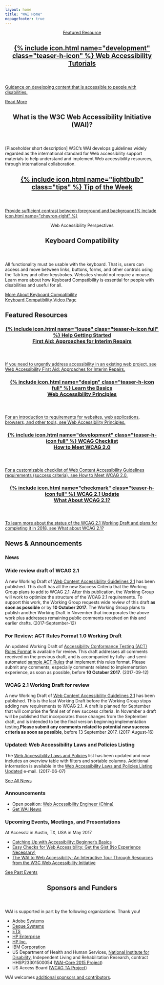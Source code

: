 ```yaml
---
layout: home
title: "WAI Home"
nopagefooter: true
---
```


<section class="teaser featured grid-three-five" style="background-image: url({{ site.github.url }}/assets/images/teaser-image@1x.jpg); background-image: -webkit-image-set(url({{ site.github.url }}/assets/images/teaser-image@1x.jpg) 1x, url({{ site.github.url }}/assets/images/teaser-image@2x.jpg) 2x)">
    <a class="teaser-c stealthy-link col1" href="{{ site.github.url }}/test-evaluate/easychecks/">
        <header class="teaser-h featured">
            <p class="subtitle">Featured Resource</p>
            <h2 class="title">
              {% include icon.html name="development" class="teaser-h-icon" %}
              Web Accessibility Tutorials
            </h2>
        </header>
        <p>
            Guidance on developing content that is accessible to people with disabilities.
        </p>
        <div>
            <span class="button">Read More</span>
        </div>
    </a>
</section>

<section class="teaser grid-five-three">
    <div class="col1 teaser-about grid-line-right">
        <header class="teaser-h">
            <h2>What is the W3C Web Accessibility Initiative (WAI)?</h2>
        </header>
        <p>[Placeholder short description] W3C’s WAI develops guidelines widely regarded as the international standard for Web accessibility support materials to help understand and implement Web accessibility resources, through international collaboration.</p>
    </div>
    <a href="{{site.github.url}}/tips/designing/#provide-sufficient-contrast-between-foreground-and-background" class="col2 stealthy-link teaser-tip">
        <header class="teaser-h">
            <h2>
              {% include icon.html name="lightbulb" class="tips" %}
              <span>Tip of the Week</span>
            </h2>
        </header>
        <p class="fakelink">Provide sufficient contrast between foreground and background{% include icon.html name="chevron-right" %}</p>
        <!-- <span class="fakelink">More Design Tips{% include icon.html name="chevron-right" %}</span> -->
    </a>
</section>

<div class="grid-4q teaser teaser-media">
    <div class="q1-start q2-end">
        <header class="teaser-h">
            <p class="subtitle">
                Web Accessibility Perspectives
            </p>
            <h2 class="title">Keyboard Compatibility</h2>
        </header>
        <p>All functionality must be usable with the keyboard. That is, users can access and move between links, buttons, forms, and other controls using the Tab key and other keystrokes. Websites should not require a mouse. Learn more about how Keyboard Compatibility is essential for people with disabilities and useful for all.</p>
        <div class="button-group">
            <a href="{{ site.github.url }}/perspective-videos/keyboard/" class="button button-more"><span>More About Keyboard Compatibility</span></a>
            <!-- <a href="{{ site.github.url }}/perspective-videos/"          class="button button-more button-secondary"><span>See All Perspectives Videos</span></a> -->
        </div>
    </div>
    <div class="q3-start q4-end media">
        <a href="{{site.github.url}}/perspective-videos/keyboard/" class="media-wrapper" style="display:block;">
            <div class="img" style="background-image: url('{{site.github.url}}/perspective-videos/img/keyboard.jpg'); background-size: stretch; background-position: center;">
                <span class="visuallyhidden">Keyboard Compatibility Video Page</span>
            </div>
        </a>
    </div>
</div>

<div class="grid-five-three">
    <div class="col12 teaser-h">
        <h2 class="title">Featured Resources</h2>
    </div>
</div>
<div class="grid-4q nogap teaser">
    <a href="{% link pages/plan/interim-repairs.md %}" class="q1-start q1-end stealthy-link area-teaser">
        <header class="teaser-h">
            <h3 class="title">
                {% include icon.html name="loupe" class="teaser-h-icon full" %}
                <span class="subtitle">Help Getting Started</span><br>
                First Aid: Approaches for Interim Repairs
            </h3>
        </header>
        <p>If you need to urgently address accessibility in an existing web project, see Web Accessibility First Aid: Approaches for Interim Repairs.</p>
        <!-- <span class="fakelink">Learn more{% include icon.html name="chevron-right" %}</span> -->
    </a>
    <a href="{% link pages/fundamentals/accessibility-principles.md %}" class="q2-start q2-end stealthy-link area-teaser">
        <header class="teaser-h">
            <h3 class="title">
                {% include icon.html name="design" class="teaser-h-icon full" %}
                <span class="subtitle">Learn the Basics</span><br>
                Web Accessibility Principles
            </h3>
        </header>
        <p>For an introduction to requirements for websites, web applications, browsers, and other tools, see Web Accessibility Principles.</p>
        <!-- <span class="fakelink">Learn more{% include icon.html name="chevron-right" %}</span> -->
    </a>
    <a href="https://www.w3.org/WAI/WCAG20/quickref/" class="q3-start q3-end stealthy-link area-teaser">
        <header class="teaser-h">
            <h3 class="title">
                {% include icon.html name="development" class="teaser-h-icon full" %}
                <span class="subtitle">WCAG Checklist</span><br>
                How to Meet WCAG 2.0
            </h3>
        </header>
        <p>For a customizable checklist of Web Content Accessibility Guidelines requirements (success criteria), see How to Meet WCAG 2.0.</p>
        <!-- <span class="fakelink">Learn more{% include icon.html name="chevron-right" %}</span> -->
    </a>
    <a href="{% link pages/standards/wcag.md %}#wcag21" class="q4-start q4-end stealthy-link area-teaser">
        <header class="teaser-h">
            <h3 class="title">
                {% include icon.html name="checkmark" class="teaser-h-icon full" %}
                <span class="subtitle">WCAG 2.1 Update</span><br>
                What About WCAG 2.1?
            </h3>
        </header>
        <p>To learn more about the status of the WCAG 2.1 Working Draft and plans for completing it in 2018, see What about WCAG 2.1?</p>
        <!-- <span class="fakelink">Learn more{% include icon.html name="chevron-right" %}</span> -->
    </a>
</div>

<div class="teaser news">
    <div class="grid-five-three">
        <div class="col12 teaser-h">
            <h2 class="title">News &amp; Announcements</h2>
        </div>
    </div>
    <div class="grid-five-three">
        <div class="col1 grid-line-right">
            <h3>News</h3>
            <article class="news-teaser">
                <h3 id="x20170912b">Wide review draft of WCAG 2.1</h3>
                <p>A new Working Draft of <a href="https://www.w3.org/TR/WCAG21/">Web Content Accessibility Guidelines 2.1</a> has been published. This draft has all the new Success Criteria that the Working Group plans to add to WCAG 2.1. After this publication, the Working Group will work to optimize the structure of the WCAG 2.1 requirements. To support this work, the Working Group requests wide review of this draft <strong>as soon as possible</strong> or by <strong>10 October 2017</strong>. The Working Group plans to publish another Working Draft in November that incorporates the above work plus addresses remaining public comments received on this and earlier drafts. (<span class="date">2017-September-12</span>)</p>
            </article>
            <article class="news-teaser">
                <h3 id="x20170912a">For Review: ACT Rules Format 1.0 Working Draft</h3>
                <p>An updated Working Draft of <a href=" https://www.w3.org/TR/act-rules-format/">Accessibility Conformance Testing (ACT) Rules Format</a> is available for review. This draft addresses all comments received on the previous draft, and is accompanied by fully- and semi-automated <a href="https://w3c.github.io/wcag-act-rules/">sample ACT Rules</a> that implement this rules format. Please submit any comments, especially comments related to implementation experience, as soon as possible, before <strong>10 October 2017</strong>. (<span class="date">2017-09-12</span>)</p>
            </article>
            <article class="news-teaser">
                <h3 id="x20170816a">WCAG 2.1 Working Draft for review</h3>
                <p>A new Working Draft of <a href="https://www.w3.org/TR/WCAG21/">Web Content Accessibility Guidelines 2.1</a> has been published. This is the last Working Draft before the Working Group stops adding new requirements to WCAG 2.1. A draft is planned for September that will comprise the final set of new success criteria. In November a draft will be published that incorporates those changes from the September draft, and is intended to be the final version beginning implementation testing.<strong>Please submit any comments related to potential new success criteria as soon as possible</strong>, before 13 September 2017. (<span class="date">2017-August-16</span>)</p>
            </article>
            <article class="news-teaser">
                <h3 id="x20170607a">Updated: Web Accessibility Laws and Policies Listing</h3>
                <p>The <a href="https://www.w3.org/WAI/Policy/Overview">Web Accessibility Laws and Policies</a> list has been updated and now includes an overview table with filters and sortable columns. Additional information is available in the <a href="https://lists.w3.org/Archives/Public/w3c-wai-ig/2017AprJun/0195.html">Web Accessibility Laws and Policies Listing Updated</a> e-mail. (<span class="date">2017-06-07</span>)</p>
            </article>
            <a href="{{site.github.url}}/news/" class="button button-more"><span>See All News</span></a>
        </div>
        <div class="col2">
            <h3>Announcements</h3>
            <ul class="nolist announcements-list">
                <li class="announce-box">Open position: <a href="#">Web Accessibility Engineer (China)</a></li>
                <li class="announce-box"><a href="#">Get WAI News</a></li>
            </ul>
            <h3>Upcoming Events, Meetings, and Presentations</h3>
            <div class="announce-box">
                <p>At AccessU in Austin, TX, USA in May 2017</p>
                <ul>
                    <li><a href="#">Catching Up with Accessibility: Beginner’s Basics</a></li>
                    <li><a href="#">Easy Checks for Web Accessibility: Get the Gist (No Experience Necessary)</a></li>
                    <li><a href="#">The WAI to Web Accessibility: An Interactive Tour Through Resources from the W3C Web Accessibility Initiative</a></li>
                </ul>
            </div>
            <div class="announce-box">
                <a href="#">See Past Events</a>
            </div>
        </div>
    </div>
</div>

<div class="default-grid teaser teaser-sponsors">
    <div class="inner">
        <header class="teaser-h">
            <h2 class="title">Sponsors and Funders</h2>
        </header>
        <p>WAI is supported in part by the following organizations. Thank you!</p>
        <ul class="">
            <li><a href="#">Adobe Systems</a></li>
            <li><a href="#">Deque Systems</a></li>
            <li><a href="#">ETS</a></li>
            <li><a href="#">HP Enterprise</a></li>
            <li><a href="#">HP Inc.</a></li>
            <li><a href="#">IBM Corporation</a></li>
            <li>US Department of Health and Human Services, <a href="#">National Institute for Disability</a>, Independent Living and Rehabilitation Research, contract HHSP23301500054 (<a href="#">WAI-Core 2015 Project</a>)</li>
            <li>US Access Board (<a href="#">WCAG TA Project</a>)</li>
        </ul>
        <p>WAI welcomes <a href="#">additional sponsors and contributors</a>.</p>
    </div>
</div>
